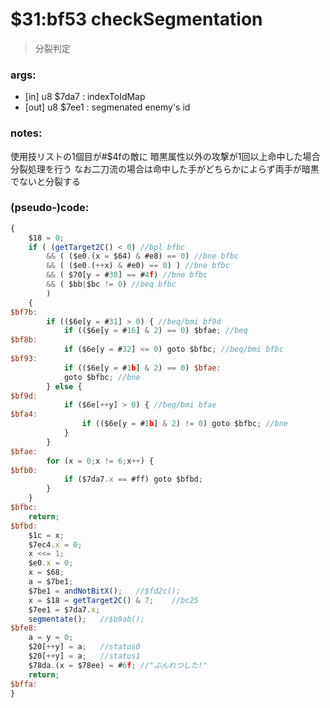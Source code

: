 ﻿
# $31:bf53 checkSegmentation	



>分裂判定


### args:
+ [in] u8 $7da7 : indexToIdMap
+ [out] u8 $7ee1 : segmenated enemy's id

### notes:
使用技リストの1個目が#$4fの敵に
暗黒属性以外の攻撃が1回以上命中した場合
分裂処理を行う
なお二刀流の場合は命中した手がどちらかによらず両手が暗黒でないと分裂する

### (pseudo-)code:
```js
{
	$18 = 0;
	if ( (getTarget2C() < 0) //bpl bfbc
		&& ( ($e0.(x = $64) & #e8) == 0) //bne bfbc
		&& ( ($e0.(++x) & #e0) == 0) ) //bne bfbc
		&& ( $70[y = #38] == #4f) //bne bfbc
		&& ( $bb|$bc != 0) //beq bfbc
		)
	{
$bf7b:
		if (($6e[y = #31] > 0) { //beq/bmi bf9d
			if (($6e[y = #16] & 2) == 0) $bfae; //beq
$bf8b:
			if ($6e[y = #32] <= 0) goto $bfbc; //beq/bmi bfbc
$bf93:
			if (($6e[y = #1b] & 2) == 0) $bfae:
			goto $bfbc;	//bne
		} else {
$bf9d:		
			if ($6e[++y] > 0) { //beq/bmi bfae
$bfa4:
				if (($6e[y = #1b] & 2) != 0) goto $bfbc; //bne
			}
		}
$bfae:
		for (x = 0;x != 6;x++) {
$bfb0:
			if ($7da7.x == #ff) goto $bfbd;
		}
	}
$bfbc:
	return;
$bfbd:
	$1c = x;
	$7ec4.x = 0;
	x <<= 1;
	$e0.x = 0;
	x = $68;
	a = $7be1;
	$7be1 = andNotBitX();	//$fd2c();
	x = $18 = getTarget2C() & 7;	//bc25
	$7ee1 = $7da7.x;
	segmentate();	//$b9ab();
$bfe8:
	a = y = 0;
	$20[++y] = a;	//status0
	$20[++y] = a;	//status1
	$78da.(x = $78ee) = #6f; //"ぶんれつした!"
	return;
$bffa:
}
```



